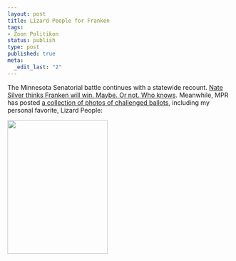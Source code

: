 ```yaml
--- 
layout: post
title: Lizard People for Franken
tags: 
- Zoon Politikon
status: publish
type: post
published: true
meta: 
  _edit_last: "2"
---
```

The Minnesota Senatorial battle continues with a statewide recount. <a href="http://www.fivethirtyeight.com/2008/11/on-first-day-of-recount-franken-gains.html">Nate Silver thinks Franken will win. Maybe. Or not. Who knows</a>. Meanwhile, MPR has posted <a href="http://minnesota.publicradio.org/features/2008/11/19_challenged_ballots/">a collection of photos of challenged ballots</a>, including my personal favorite, Lizard People:

<a href="http://brethorsting.com/blog/wp-content/uploads/2008/11/lizardpeopleb.jpg"><img class="alignnone size-medium wp-image-816" title="lizardpeopleb" src="http://brethorsting.com/blog/wp-content/uploads/2008/11/lizardpeopleb.jpg" alt="" width="225" height="300" /></a>
